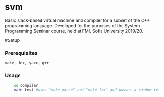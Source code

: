 # svm
Basic stack-based virtual machine and compiler for a subset of the C++ programming language. Developed for the purposes of the System Programming Seminar course, held at FMI, Sofia University 2019/20.

#Setup

### Prerequisites
	make, lex, yacc, g++

### Usage
```bash
	cd compiler
	make test #uses "make parse" and "make lex" and passes a random test source code to test parsing
